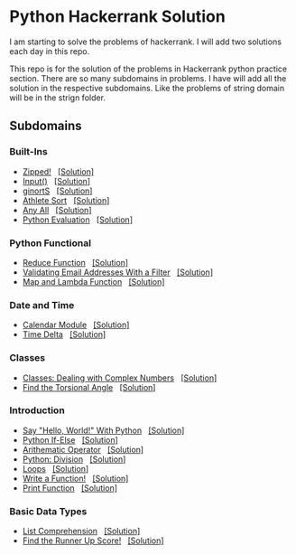 # Python Hackerrank Solution
I am starting to solve the problems of hackerrank. I will add two solutions each day in this repo.

This repo is for the solution of the problems in Hackerrank python practice section. There are so many subdomains in problems. I have will add all the solution in the respective subdomains. Like the problems of string domain will be in the strign folder.

## Subdomains

### Built-Ins
- [Zipped!](https://www.hackerrank.com/challenges/zipped/problem)&nbsp;&nbsp;&nbsp;[[Solution]](https://github.com/Mohitbishukarma/Hackerrank-Python-Solution-/blob/main/Built-Ins/zipped.py)
- [Input()](https://www.hackerrank.com/challenges/input/problem)&nbsp;&nbsp;&nbsp;[[Solution]](https://github.com/Mohitbishukarma/Hackerrank-Python-Solution-/blob/main/Built-Ins/input_f.py)
- [ginortS](https://www.hackerrank.com/challenges/ginorts/problem)&nbsp;&nbsp;&nbsp;[[Solution]](https://github.com/Mohitbishukarma/Hackerrank-Python-Solution-/blob/main/Built-Ins/ginortS.py)
- [Athlete Sort](https://www.hackerrank.com/challenges/python-sort-sort/problem)&nbsp;&nbsp;&nbsp;[[Solution]](https://github.com/Mohitbishukarma/Hackerrank-Python-Solution-/blob/main/Built-Ins/athlete_sort.py)
- [Any All](https://www.hackerrank.com/challenges/any-or-all)&nbsp;&nbsp;&nbsp;[[Solution]](https://github.com/Mohitbishukarma/Hackerrank-Python-Solution-/blob/main/Built-Ins/any_all.py)
- [Python Evaluation](https://www.hackerrank.com/challenges/python-eval?isFullScreen=true)&nbsp;&nbsp;&nbsp;[[Solution]](https://github.com/Mohitbishukarma/Hackerrank-Python-Solution-/blob/main/Built-Ins/python_evalution.py)

### Python Functional
- [Reduce Function](https://www.hackerrank.com/challenges/reduce-function?isFullScreen=true)&nbsp;&nbsp;&nbsp;[[Solution]](https://github.com/Mohitbishukarma/Hackerrank-Python-Solution-/blob/main/Python%20Functional/reduce_function.py)
- [Validating Email Addresses With a Filter](https://www.hackerrank.com/challenges/validate-list-of-email-address-with-filter?isFullScreen=true)&nbsp;&nbsp;&nbsp;[[Solution]](https://github.com/Mohitbishukarma/Hackerrank-Python-Solution-/blob/main/Python%20Functional/validating_email_address_with_filter.py)
- [Map and Lambda Function](https://www.hackerrank.com/challenges/map-and-lambda-expression/problem)&nbsp;&nbsp;&nbsp;[[Solution]](https://github.com/Mohitbishukarma/Hackerrank-Python-Solution-/blob/main/Python%20Functional/map_and_lambda_function.py)

### Date and Time
- [Calendar Module](https://www.hackerrank.com/challenges/calendar-module/problem)&nbsp;&nbsp;&nbsp;[[Solution]](https://github.com/Mohitbishukarma/Hackerrank-Python-Solution-/blob/main/Date%20and%20Time/calendar_module.py)
- [Time Delta](https://www.hackerrank.com/challenges/python-time-delta?isFullScreen=true)&nbsp;&nbsp;&nbsp;[[Solution]](https://github.com/Mohitbishukarma/Hackerrank-Python-Solution-/blob/main/Date%20and%20Time/time_delta.py)

### Classes
- [Classes: Dealing with Complex Numbers](https://www.hackerrank.com/challenges/class-1-dealing-with-complex-numbers/problem)&nbsp;&nbsp;&nbsp;[[Solution]](https://github.com/Mohitbishukarma/Hackerrank-Python-Solution-/blob/main/Classes/dealing_with_complex_numbers.py)
- [Find the Torsional Angle](https://www.hackerrank.com/challenges/class-2-find-the-torsional-angle/problem)&nbsp;&nbsp;&nbsp;[[Solution]](https://github.com/Mohitbishukarma/Hackerrank-Python-Solution-/blob/main/Classes/find_the_torsional_angle.py)

### Introduction
- [Say "Hello, World!" With Python](https://www.hackerrank.com/challenges/py-hello-world?isFullScreen=true)&nbsp;&nbsp;&nbsp;[[Solution]](https://github.com/Mohitbishukarma/Hackerrank-Python-Solution-/blob/main/Introduction/say_hello_world%20_with_python.py)
- [Python If-Else](https://www.hackerrank.com/challenges/py-if-else/problem?isFullScreen=true)&nbsp;&nbsp;&nbsp;[[Solution]](https://github.com/Mohitbishukarma/Hackerrank-Python-Solution-/blob/main/Introduction/python_if_else.py)
- [Arithematic Operator](https://www.hackerrank.com/challenges/python-arithmetic-operators/problem)&nbsp;&nbsp;&nbsp;[[Solution]](https://github.com/Mohitbishukarma/Hackerrank-Python-Solution-/blob/main/Introduction/arithematic_operator.py)
- [Python: Division](https://www.hackerrank.com/challenges/python-division/problem)&nbsp;&nbsp;&nbsp;[[Solution]](https://github.com/Mohitbishukarma/Hackerrank-Python-Solution-/blob/main/Introduction/python_division.py)
- [Loops](https://www.hackerrank.com/challenges/python-loops/problem)&nbsp;&nbsp;&nbsp;[[Solution]](https://github.com/Mohitbishukarma/Hackerrank-Python-Solution-/blob/main/Introduction/loops.py)
- [Write a Function!](https://www.hackerrank.com/challenges/write-a-function/problem)&nbsp;&nbsp;&nbsp;[[Solution]](https://github.com/Mohitbishukarma/Hackerrank-Python-Solution-/blob/main/Introduction/write_a_function.py)
- [Print Function](https://www.hackerrank.com/challenges/python-print/problem)&nbsp;&nbsp;&nbsp;[[Solution]](https://github.com/Mohitbishukarma/Hackerrank-Python-Solution-/blob/main/Introduction/print_function.py)

### Basic Data Types
- [List Comprehension](https://www.hackerrank.com/challenges/list-comprehensions/problem)&nbsp;&nbsp;&nbsp;[[Solution]](https://github.com/Mohitbishukarma/Hackerrank-Python-Solution-/blob/main/Basic%20Data%20Types/list_comprehension.py)
- [Find the Runner Up Score!](https://www.hackerrank.com/challenges/find-second-maximum-number-in-a-list/problem)&nbsp;&nbsp;&nbsp;[[Solution]](https://github.com/Mohitbishukarma/Hackerrank-Python-Solution-/blob/main/Basic%20Data%20Types/find_the_runner_up_score.py)